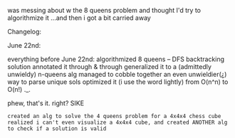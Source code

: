 was messing about w the 8 queens problem and thought I'd try to algorithmize it
...and then i got a bit carried away

Changelog:

June 22nd:
    

everything before June 22nd:
    algorithmized 8 queens – DFS backtracking solution
    annotated it through & through
    generalized it to a (admittedly unwieldy) n-queens alg
    managed to cobble together an even unwieldier(¿) way to parse unique sols
    optimized it (i use the word lightly) from O(n^n) to O(n!) ._.

phew, that's it. right?
SIKE

    created an alg to solve the 4 queens problem for a 4x4x4 chess cube
    realized i can't even visualize a 4x4x4 cube, and created ANOTHER alg to check if a solution is valid

    